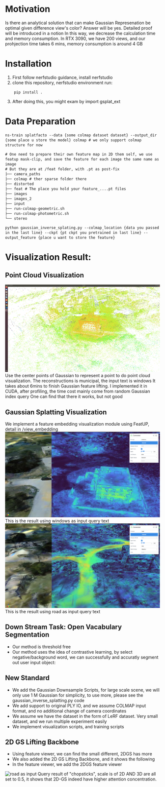 # Motivation
Is there an analytical solution that can make Gaussian Represenation be optimal given difference view's color? 
Answer will be yes. Detailed proof will be introduced in a notion
In this way, we decrease the calculation time and memory consumption. 
In RTX 3090, we have 200 views, and our prohjection time takes 6 mins, memory consumption is around 4 GB

# Installation
1. First follow nerfstudio guidance, install nerfstudio
2. clone this repository, nerfstudio environment run:
```
    pip install .
```
3. After doing this, you might exam by import gsplat_ext

# Data Preparation
```
ns-train splatfacto --data {some colmap dataset dataset} --output_dir {some place u store the model} colmap # we only support colmap structure for now
```
```
# One need to prepare their own feature map in 2D them self, we use featup mask-clip, and save the feature for each image the same name as image
# But they are at /feat folder, with .pt as post-fix
├── camera_paths
├── colmap # ther sparse folder there
├── distorted
├── feat # The place you hold your feature_....pt files 
├── images
├── images_2
├── input
├── run-colmap-geometric.sh
├── run-colmap-photometric.sh
└── stereo
```

```
python gaussian_inverse_splating.py --colmap_location {data you passed in the last line} --ckpt {pt ckpt you pretrained in last line} --output_feature {place u want to store the feature}
```



# Visualization Result: 
## Point Cloud Visualization
![alt text](assets/pc_feature_attention_visualization.png)
Use the center points of Gaussian to represent a point to do point cloud visualization. The reconstructions is municipal, the input text is windows
It takes about 6mins to finish Gaussian feature lifting. I implemented it in CUDA, after profiling, the time cost mainly come from random Gaussian index query
One can find that there it works, but not good

## Gaussian Splatting Visualization
We implement a feature embedding visualization module using FeatUP, detail in /view_embedding
![windows as input](assets/windows.png)
This is the result using windows as input query text
![road as input](assets/road.png)
This is the result using road as input query text


## Down Stream Task: Open Vacabulary Segmentation
- Our method is threshold free
- Our method uses the idea of contrastive learning, by select negative/background word, we can successfully and accuratly segment out user input object: 




## New Standard
- We add the Gaussian Downsample Scripts, for large scale scene, we will only use 1 M Gaussian for simplicity, to use more, please see the gaussian_inverse_splatting.py code
- We add support to original PLY IO, and we assume COLMAP input format, and no additional change of camera coordinates
- We assume we have the dataset in the form of LeRF dataset. Very small dataset, and we run multiple experiment easily
- We implement visualization scripts, and training scripts


## 2D GS Lifting Backbone
- Using feature viewer, we can find the small different, 2DGS has more 
- We also added the 2D GS Lifting Backbone, and it shows the following
- In the feature viewer, we add the 2DGS feature viewer

![road as input](assets/2D_backbone.png)
Query result of "chopsticks", scale is of 2D AND 3D are all set to 0.5, it shows that 2D-GS indeed have higher attention concentration.